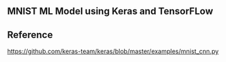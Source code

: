 ## MNIST ML Model using Keras and TensorFLow

## Reference
https://github.com/keras-team/keras/blob/master/examples/mnist_cnn.py
